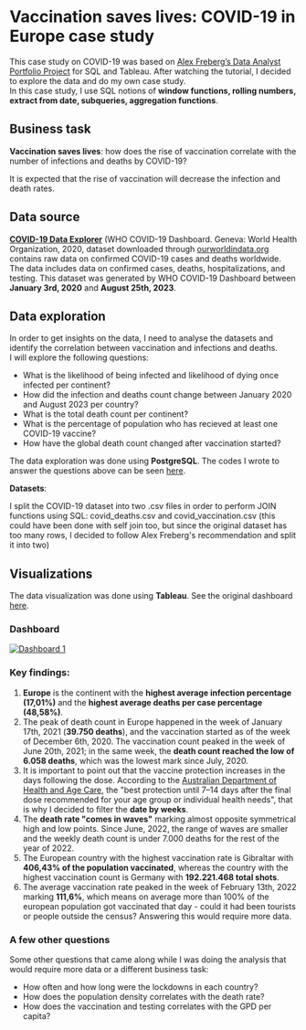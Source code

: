 # Vaccination saves lives: COVID-19 in Europe case study
This case study on COVID-19 was based on [Alex Freberg’s Data Analyst Portfolio Project](https://youtu.be/qfyynHBFOsM?si=NCAmQc_-GDOsZLSz) for SQL and Tableau. After watching the tutorial, I decided to explore the data and do my own case study.  
In this case study, I use SQL notions of **window functions, rolling numbers, extract from date, subqueries, aggregation functions**.

## Business task
**Vaccination saves lives**: how does the rise of vaccination correlate with the number of infections and deaths by COVID-19? 

It is expected that the rise of vaccination will decrease the infection and death rates.

## Data source
**[COVID-19 Data Explorer](https://ourworldindata.org/explorers/coronavirus-data-explorer?zoomToSelection=true&time=2020-03-01..latest&facet=none&country=USA~GBR~CAN~DEU~ITA~IND&pickerSort=asc&pickerMetric=location&Metric=Confirmed+cases&Interval=7-day+rolling+average&Relative+to+Population=true&Color+by+test+positivity=false)** (WHO COVID-19 Dashboard. Geneva: World Health Organization, 2020, dataset downloaded through [ourworldindata.org](ourworldindata.org) contains raw data on confirmed COVID-19 cases and deaths worldwide.
The data includes data on confirmed cases, deaths, hospitalizations, and testing. This dataset was generated by WHO COVID-19 Dashboard between **January 3rd, 2020** and **August 25th, 2023**.  


## Data exploration

In order to get insights on the data, I need to analyse the datasets and identify the correlation between vaccination and infections and deaths.  
I will explore the following questions:  

- What is the likelihood of being infected and likelihood of dying once infected per continent?
- How did the infection and deaths count change between January 2020 and August 2023 per country?
- What is the total death count per continent?
- What is the percentage of population who has recieved at least one COVID-19 vaccine?
- How have the global death count changed after vaccination started?


The data exploration was done using **PostgreSQL**.
The codes I wrote to answer the questions above can be seen [here](https://github.com/marianaobmorais/covid_data_exploration/blob/main/covid_data_exploration.sql).  

**Datasets**:  

I split the COVID-19 dataset into two .csv files in order to perform JOIN functions using SQL: covid_deaths.csv and covid_vaccination.csv (this could have been done with self join too, but since the original dataset has too many rows, I decided to follow Alex Freberg's recommendation and split it into two)

## Visualizations

The data visualization was done using **Tableau**. See the original dashboard [here](https://public.tableau.com/views/Book1_16946533694530/Dashboard1?:language=pt-BR&:display_count=n&:origin=viz_share_link).

### Dashboard
<div class='tableauPlaceholder' id='viz1694724157604' style='position: relative'><noscript><a href='https:&#47;&#47;github.com&#47;marianaobmorais&#47;covid_data_exploration&#47;blob&#47;main&#47;README.md'><img alt='Dashboard 1 ' src='https:&#47;&#47;public.tableau.com&#47;static&#47;images&#47;Bo&#47;Book1_16946533694530&#47;Dashboard1&#47;1_rss.png' style='border: none' /></a></noscript><object class='tableauViz'  style='display:none;'><param name='host_url' value='https%3A%2F%2Fpublic.tableau.com%2F' /> <param name='embed_code_version' value='3' /> <param name='site_root' value='' /><param name='name' value='Book1_16946533694530&#47;Dashboard1' /><param name='tabs' value='no' /><param name='toolbar' value='yes' /><param name='static_image' value='https:&#47;&#47;public.tableau.com&#47;static&#47;images&#47;Bo&#47;Book1_16946533694530&#47;Dashboard1&#47;1.png' /> <param name='animate_transition' value='yes' /><param name='display_static_image' value='yes' /><param name='display_spinner' value='yes' /><param name='display_overlay' value='yes' /><param name='display_count' value='yes' /><param name='language' value='pt-BR' /></object></div>


### Key findings:
1. **Europe** is the continent with the **highest average infection percentage (17,01%)** and the **highest average deaths per case percentage (48,58%)**.
2. The peak of death count in Europe happened in the week of January 17th, 2021 (**39.750 deaths**), and the vaccination started as of the week of December 6th, 2020.  The vaccination count peaked in the week of June 20th, 2021; in the same week, the **death count reached the low of 6.058 deaths**, which was the lowest mark since July, 2020.
3. It is important to point out that the vaccine protection increases in the days following the dose. According to the [Australian Department of Health and Age Care](https://www.health.gov.au/our-work/covid-19-vaccines/is-it-true/is-it-true-how-long-does-it-take-for-the-vaccines-to-work), the "best protection until 7–14 days after the final dose recommended for your age group or individual health needs", that is why I decided to filter the **date by weeks**.
4. The **death rate "comes in waves"** marking almost opposite symmetrical high and low points. Since June, 2022, the range of waves are smaller and the weekly death count is under 7.000 deaths for the rest of the year of 2022.
5. The European country with the highest vaccination rate is Gibraltar with **406,43% of the population vaccinated**, whereas the country with the highest vaccination count is Germany with **192.221.468 total shots**.
6. The average vaccination rate peaked in the week of February 13th, 2022 marking **111,6%**, which means on average more than 100% of the european population got vaccinated that day - could it had been tourists or people outside the census? Answering this would require more data.

### A few other questions

Some other questions that came along while I was doing the analysis that would require more data or a different business task:

- How often and how long were the lockdowns in each country?
- How does the population density correlates with the death rate?
- How does the vaccination and testing correlates with the GPD per capita?

